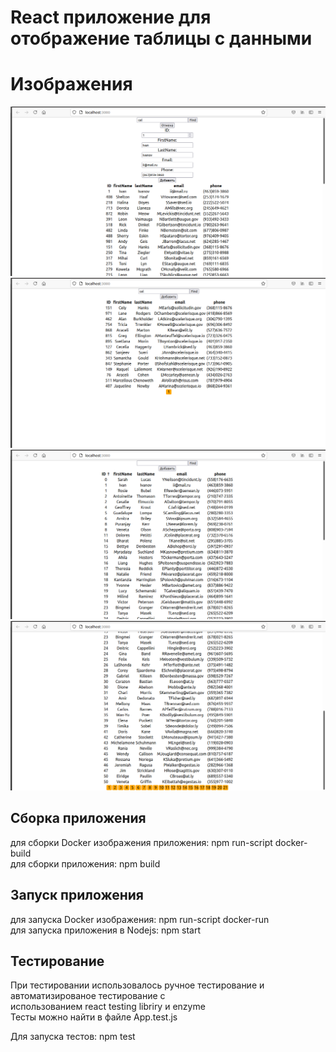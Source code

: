 # React приложение для отображение таблицы с данными

# Изображения

![](https://github.com/KOGIR0/users-info-table/blob/main/public/images/1.png)
![](https://github.com/KOGIR0/users-info-table/blob/main/public/images/2.png)
![](https://github.com/KOGIR0/users-info-table/blob/main/public/images/3.png)
![](https://github.com/KOGIR0/users-info-table/blob/main/public/images/4.png)

## Сборка приложения
для сборки Docker изображения приложения: npm run-script docker-build \
для сборки приложения: npm build 

## Запуск приложения
для запуска Docker изображения: npm run-script docker-run \
для запуска приложения в Nodejs: npm start 

## Тестирование 
При тестировании использовалось ручное тестирование и автоматизированое тестирование с \
использованием react testing libriry и enzyme \
Тесты можно найти в файле App.test.js 

Для запуска тестов: npm test 
